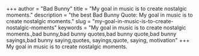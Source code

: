 +++
author = "Bad Bunny"
title = "My goal in music is to create nostalgic moments."
description = "the best Bad Bunny Quote: My goal in music is to create nostalgic moments."
slug = "my-goal-in-music-is-to-create-nostalgic-moments"
keywords = "My goal in music is to create nostalgic moments.,bad bunny,bad bunny quotes,bad bunny quote,bad bunny sayings,bad bunny saying,quotes, sayings,quote, saying, motivation"
+++
My goal in music is to create nostalgic moments.
